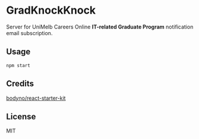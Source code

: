 # GradKnockKnock
Server for UniMelb Careers Online __IT-related Graduate Program__ notification email subscription.

## Usage
```
npm start
```

## Credits
[bodyno/react-starter-kit](https://github.com/bodyno/react-starter-kit)

## License
MIT